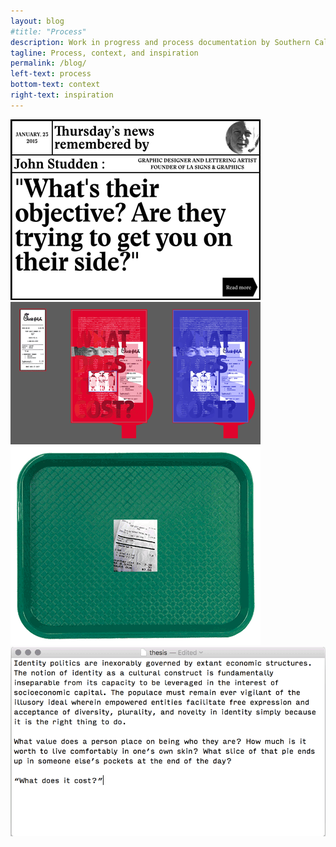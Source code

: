 ```yaml
---
layout: blog
#title: "Process"
description: Work in progress and process documentation by Southern California based graphic and multimedia designer Stedman Halliday
tagline: Process, context, and inspiration
permalink: /blog/
left-text: process
bottom-text: context
right-text: inspiration
---
```

<!-- <img class="grid-item col{{}}" src="{{}}" alt="{{}}"> -->
<img class="grid-item" src="2016-04-04-lenz_01.png" alt="Anette Lenz workshop">
<img class="grid-item" src="2016-04-04-lenz_02.png" alt="Anette Lenz workshop">
<img class="grid-item" src="2016-04-04-lenz_03.gif" alt="Anette Lenz workshop">
<img class="grid-item col2" src="2016-04-04-lenz_04.png" alt="Anette Lenz workshop">
